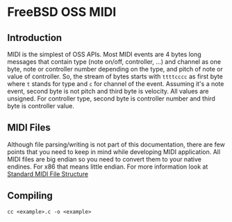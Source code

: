 # FreeBSD OSS MIDI

## Introduction

MIDI is the simplest of OSS APIs. Most MIDI events are 4 bytes long messages
that contain type (note on/off, controller, ...) and channel as one byte,
note or controller number depending on the type, and pitch of note or value
of controller. So, the stream of bytes starts with `ttttcccc` as first byte
where `t` stands for type and `c` for channel of the event. Assuming it's a
note event, second byte is not pitch and third byte is velocity. All values
are unsigned. For controller type, second byte is controller number and third
byte is controller value.

## MIDI Files

Although file parsing/writing is not part of this documentation, there are few
points that you need to keep in mind while developing MIDI application. All
MIDI files are big endian so you need to convert them to your native 
endines. For x86 that means little endian. For more information look at
[Standard MIDI File Structure](http://www.ccarh.org/courses/253/handout/smf/)

## Compiling

```
cc <example>.c -o <example>
```
